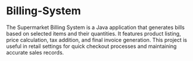 # Billing-System
<div>The Supermarket Billing System is a Java application that generates bills based on selected items and their quantities. It features product listing, price calculation, tax addition, and final invoice generation. This project is useful in retail settings for quick checkout processes and maintaining accurate sales records.</div>